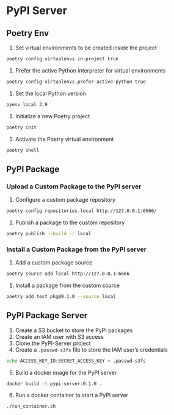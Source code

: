 # PyPI Server

## Poetry Env

1. Set virtual environments to be created inside the project

```sh
poetry config virtualenvs.in-project true
```

1. Prefer the active Python interpreter for virtual environments

```sh
poetry config virtualenvs.prefer-active-python true
```

1. Set the local Python version

```sh
pyenv local 3.9
```

1. Initialize a new Poetry project

```sh
poetry init
```

1. Activate the Poetry virtual environment

```sh
poetry shell
```

## PyPI Package

### Upload a Custom Package to the PyPI server

1. Configure a custom package repository

```sh
poetry config repositories.local http://127.0.0.1:6666/
```

1. Publish a package to the custom repository

```sh
poetry publish --build -r local
```

### Install a Custom Package from the PyPI server

1. Add a custom package source

```sh
poetry source add local http://127.0.0.1:6666
```

1. Install a package from the custom source

```sh
poetry add test_pkg@0.1.0 --source local
```

## PyPI Package Server

1. Create a S3 bucket to store the PyPI packages
2. Create an IAM user with S3 access
3. Clone the PyPI-Server project
4. Create a `.passwd-s3fs` file to store the IAM user’s credentials

```sh
echo ACCESS_KEY_ID:SECRET_ACCESS_KEY > .passwd-s3fs
```

5. Build a docker image for the PyPI server

```sh
docker build -t pypi-server:0.1.0 .
```

6. Run a docker container to start a PyPI server

```sh
./run_container.sh
```
